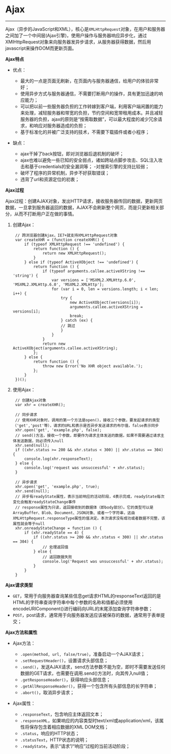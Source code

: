 # Ajax #


----------

Ajax（异步的JavaScript和XML），核心是`XMLHttpRequest`对象，在用户和服务器之间加了一个中间层(Ajax引擎)，使用户操作与服务器响应异步化，通过XMlHttpRequest对象来向服务器发异步请求，从服务器获得数据，然后用javascript来操作DOM而更新页面。

**Ajax特点**

- 优点：

	 - 最大的一点是页面无刷新，在页面内与服务器通信，给用户的体验非常好；
     - 使用异步方式与服务器通信，不需要打断用户的操作，具有更加迅速的响应能力；
     - 可以把以前一些服务器负担的工作转嫁到客户端，利用客户端闲置的能力来处理，减轻服务器和带宽的负担，节约空间和宽带租用成本。并且减轻服务器的负担，ajax的原则是“按需取数据”，可以最大程度的减少冗余请求，和响应对服务器造成的负担；
     - 基于标准化的并被广泛支持的技术，不需要下载插件或者小程序；

- 缺点：

	- ajax干掉了back按钮，即对浏览器后退机制的破坏；
    - ajax也难以避免一些已知的安全弱点，诸如跨站点脚步攻击、SQL注入攻击和基于credentials的安全漏洞等；
    -对搜索引擎的支持比较弱；
    - 破坏了程序的异常机制，异步不好获取错误；
    - 违背了url和资源定位的初衷；

**Ajax过程**

Ajax过程：创建AJAX对象，发出HTTP请求，接收服务器传回的数据，更新网页数据，一旦拿到服务器返回的数据，AJAX不会刷新整个网页，而是只更新相关部分，从而不打断用户正在做的事情。

1. 创建Ajax：

		// 跨浏览器创建Ajax，IE7+就支持XMLHttpRequest对象
		var createXHR = (function createXHR() {
            if (typeof XMLHttpRequest !== 'undefined') {
                return function () {
					return new XMLHttpRequest();
				}
            } else if (typeof ActiveXObject !== 'undefined') {
                return function () {
					if (typeof arguments.callee.activeXString !== 'string') {
                    	var versions = ['MSXML2.XMLHttp.6.0', 'MSXML2.XMLHttp.6.0', 'MSXML2.XMLHttp'];
                    	for (var i = 0, len = versions.length; i < len; i++) {
                        	try {
	                            new ActiveXObject(versions[i]);
	                            arguments.callee.activeXString = versions[i];
	                            break;
                        	} catch (ex) {
                            // 跳过
                        	}
                    	}
                	}
                	return new ActiveXObject(arguments.callee.activeXString);
				};
            } else {
				return function () {
					throw new Error('No XHR object available.');
				};
            }
        })();

2. 使用Ajax：

		// 创建Ajax对象		
		var xhr = createXHR();

		// 同步请求
        // 使用XHR对象时，调用的第一个方法是open()，接收三个参数，要发起请求的类型（'get','post'等），请求的URL和表示是否异步发送请求的布尔值，false表示同步
        xhr.open('get', 'example.php', false);
        // send()方法，接收一个参数，即要作为请求主体发送的数据，如果不需要通过请求主体发送数据，则必须传入null
        xhr.send(null);
        if ((xhr.status >= 200 && xhr.status < 300) || xhr.status == 304) {
            console.log(xhr.responseText);
        } else {
            console.log('request was unsuccessful' + xhr.status);
        }

		// 异步请求
		xhr.open('get', 'example.php', true);
        xhr.send(null);
        // 异步有readyState属性，表示当前响应的活动阶段，4表示完成，readyState每次变化会触发readyStateChange事件
        // response属性为只读，返回接收到的数据体（即body部分）。它的类型可以是ArrayBuffer、Blob、Document、JSON对象、或者一个字符串，这由XMLHttpRequest.responseType属性的值决定。本次请求没有成功或者数据不完整，该属性就会等于null
        xhr.onreadyStateChange = function () {
            if (xhr.readyState == 4) {
                if ((xhr.status >= 200 && xhr.status < 300) || xhr.status == 304) {
                    // 处理返回值
                } else {
					// 返回数据失败
                    console.log('Request was unsuccessful' + xhr.status);
                }
            }
        }

**Ajax请求类型**

- `GET`，常用于向服务器查询某些信息get请求HTML的responseText返回的是HTML的字符串查询字符串中每个参数的名称和值都必须使用encodeURIComponent()进行编码向URL的末尾添加查询字符串参数；
- `POST`，post请求，通常用于向服务器发送应该被保存的数据，通常用于表单提交；

**Ajax方法和属性**

- Ajax方法：

	- `.open(method, url, false/true)`，准备启动一个AJAX请求；
	- `.setRequestHeader()`，设置请求头部信息；
	- `.send()`，发送AJAX请求，send方法参数不能为空，即时不需要发送任何数据的GET请求，也需要在调用.send()方法时，向其传入null值；
	- `.getResponseHeader()`，获得响应头部信息；
	- `.getAllResponseHeader()`，获得一个包含所有头部信息的长字符串；
	- `.abort()`，取消异步请求；

- Ajax属性：

	- `.responseText`，包含响应主体返回文本；
	- `.responseXML`，如果响应的内容类型时text/xml或application/xml，该属性将保存包含着相应数据的XML DOM文档；
	- `.status`，响应的HTTP状态；
	- `.statusText`，HTTP状态的说明；
	- `.readyState`，表示“请求”/“响应”过程的当前活动阶段；


